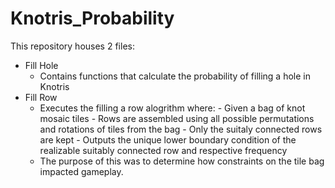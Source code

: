 # Knotris_Probability
This repository houses 2 files: 
  - Fill Hole 
      - Contains functions that calculate the probability of filling a hole in Knotris 
  - Fill Row
      - Executes the filling a row alogrithm where:
            - Given a bag of knot mosaic tiles
            - Rows are assembled using all possible permutations and rotations of tiles from the bag
            - Only the suitaly connected rows are kept
            - Outputs the unique lower boundary condition of the realizable suitably connected row and respective frequency
      - The purpose of this was to determine how constraints on the tile bag impacted gameplay. 
